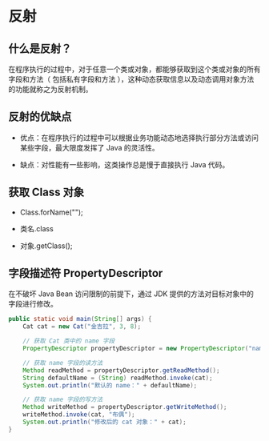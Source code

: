 # 反射

## 什么是反射？

在程序执行的过程中，对于任意一个类或对象，都能够获取到这个类或对象的所有字段和方法（ 包括私有字段和方法 ），这种动态获取信息以及动态调用对象方法的功能就称之为反射机制。

## 反射的优缺点

* 优点：在程序执行的过程中可以根据业务功能动态地选择执行部分方法或访问某些字段，最大限度发挥了 Java 的灵活性。

* 缺点：对性能有一些影响，这类操作总是慢于直接执行 Java 代码。

## 获取 Class 对象

* Class.forName("");

* 类名.class

* 对象.getClass();

## 字段描述符 PropertyDescriptor

在不破坏 Java Bean 访问限制的前提下，通过 JDK 提供的方法对目标对象中的字段进行修改。

```java
public static void main(String[] args) {
    Cat cat = new Cat("金吉拉", 3, 8);

    // 获取 Cat 类中的 name 字段
    PropertyDescriptor propertyDescriptor = new PropertyDescriptor("name", Cat.class);

    // 获取 name 字段的读方法
    Method readMethod = propertyDescriptor.getReadMethod();
    String defaultName = (String) readMethod.invoke(cat);
    System.out.println("默认的 name：" + defaultName);

    // 获取 name 字段的写方法
    Method writeMethod = propertyDescriptor.getWriteMethod();
    writeMethod.invoke(cat, "布偶");
    System.out.println("修改后的 cat 对象：" + cat);
}
```
